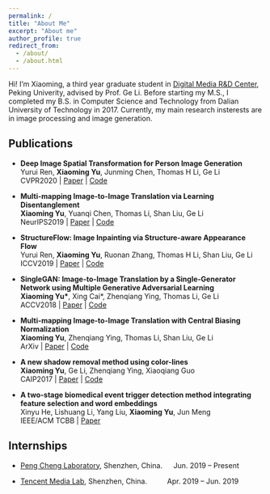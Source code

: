 ```yaml
---
permalink: /
title: "About Me"
excerpt: "About me"
author_profile: true
redirect_from: 
  - /about/
  - /about.html
---
```


Hi! I’m Xiaoming, a third year graduate student in [Digital Media R&D Center](http://media.pkusz.edu.cn), Peking Univerity, advised by Prof. Ge Li.
Before starting my M.S., I completed my B.S. in Computer Science and Technology from Dalian University of Technology in 2017.
Currently, my main research insterests are in image processing and image generation.

Publications
------
- **Deep Image Spatial Transformation for Person Image Generation** <br> Yurui Ren, **Xiaoming Yu**, Junming Chen, Thomas H Li, Ge Li <br> CVPR2020 \| [Paper](https://arxiv.org/pdf/) \| [Code](https://github.com/RenYurui/Global-Flow-Local-Attention)

- **Multi-mapping Image-to-Image Translation via Learning Disentanglement** <br> **Xiaoming Yu**, Yuanqi Chen, Thomas Li, Shan Liu, Ge Li <br> NeurIPS2019 \| [Paper](https://arxiv.org/pdf/1909.07877.pdf) \| [Code](https://github.com/Xiaoming-Yu/DMIT)

- **StructureFlow: Image Inpainting via Structure-aware Appearance Flow** <br> Yurui Ren, **Xiaoming Yu**, Ruonan Zhang, Thomas H Li, Shan Liu, Ge Li <br> ICCV2019 \| [Paper](https://arxiv.org/pdf/1908.03852.pdf) \| [Code](https://github.com/RenYurui/StructureFlow)

- **SingleGAN: Image-to-Image Translation by a Single-Generator Network using Multiple Generative Adversarial Learning** <br> **Xiaoming Yu\***, Xing Cai\*, Zhenqiang Ying, Thomas Li, Ge Li <br> ACCV2018 \| [Paper](https://arxiv.org/pdf/1810.04991.pdf) \| [Code](https://github.com/Xiaoming-Yu/SingleGAN)

- **Multi-mapping Image-to-Image Translation with Central Biasing Normalization** <br> **Xiaoming Yu**, Zhenqiang Ying, Thomas Li, Shan Liu, Ge Li <br> ArXiv \| [Paper](https://arxiv.org/pdf/1806.10050.pdf) \| [Code](https://github.com/Xiaoming-Yu/DMIT/tree/master/models/modules)

- **A new shadow removal method using color-lines** <br> **Xiaoming Yu**, Ge Li, Zhenqiang Ying, Xiaoqiang Guo <br> CAIP2017 \| [Paper](https://www.researchgate.net/publication/318730124) \| [Code](https://github.com/Xiaoming-Yu/ShadowRemoval)

- **A two-stage biomedical event trigger detection method integrating feature selection and word embeddings** <br> Xinyu He, Lishuang Li, Yang Liu, **Xiaoming Yu**, Jun Meng <br> IEEE/ACM TCBB \| [Paper](https://ieeexplore.ieee.org/document/7947109)

Internships
------
- [Peng Cheng Laboratory](http://www.pcl.ac.cn/), Shenzhen, China. &emsp; Jun. 2019 – Present

- [Tencent Media Lab](https://avlab.qq.com), Shenzhen, China. &emsp; &emsp; Apr. 2019 – Jun. 2019